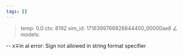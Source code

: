 ```yaml
---
tags: []
---
```

> temp: 0.0 ctx: 8192 sim_id: 1716399766826844400_00000ae8
∠ models:


--
x∓in al error: Sign not allowed in string format specifier
